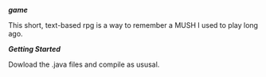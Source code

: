 ***game***

This short, text-based rpg is a way to remember a MUSH I used to play long ago.

***Getting Started***

Dowload the .java files and compile as ususal.
